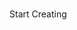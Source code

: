 <br>
<link rel="stylesheet" href="/css/editor.css">
<p><a class="blockB" id="start">Start Creating</a></p>
<ul id="systemSelect" style="display:none;">
    <h1>Select System</h1>
    <ul id="radioContainer"></ul>
    <a class="blockB" id="systemSelected" style="float:right;margin:20px;">Next ></a>
</ul>
<ul id="select2" style="display:none;">
    <ul>
        <label class="textBox">Game Rom:
            <input type="file" id="gameRom">
        </label>
        <br>
        <label class="container" id="sgol">Start Game On Page Load
            <input type="checkbox" id="startOnLoad">
            <span class="checkmark2"></span>
        </label>
        <label class="container" style="display:none;" id="sm">SNES Mouse
            <input type="checkbox" id="snesMouse">
            <span class="checkmark2"></span>
        </label>
        <label class="container" style="display:none;" id="smt">SNES Multitap
            <input type="checkbox" id="snesMultiTap">
            <span class="checkmark2"></span>
        </label>
        <label class="container" style="display:none;" id="lg">Lightgun
            <input type="checkbox" id="lightgun">
            <span class="checkmark2"></span>
        </label>
        <div id="np" style="display:none;">
            <label class="container">Netplay
                <input type="checkbox" id="netplay">
                <span class="checkmark2"></span>
            </label>
            <ul>
                <label class="textBox" style="display:none;" id="npgid">Game Id
                    <input type="number" id="npGameId">
                </label>
                <label class="container" style="display:none;" id="nps">Use Custom Netplay Server
                    <input type="checkbox" id="netplayServer">
                    <span class="checkmark2"></span>
                </label>
                <ul>
                    <label class="textBox" style="display:none;" id="npurl">Enter server URL
                        <input type="text" id="npServerURL">
                    </label>
                </ul>
            </ul>
        </div>
        <label class="container">Make it work without web server (not recommended)
            <input type="checkbox" id="offline">
            <span class="checkmark2"></span>
        </label>
        <ul>
            <label class="container" id="singleFile" style="display:none;">Pack into single file
                <input type="checkbox" id="offlinePack">
                <span class="checkmark2"></span>
            </label>
        </ul>
        <div id="pathToData">
            <label class="container">Use Local path to Data
                <input type="checkbox" id="p2d">
                <span class="checkmark2"></span>
            </label>
            <ul>
                <label class="textBox" style="display:none;" id="ptwod">Path To Data Folder (on your server)
                    <input type="text" id="path2Data">
                </label>
            </ul>
        </div>
        <br>
        <label class="textBox">Name Of Game (for save files)
            <input type="text" id="nameOfGame">
        </label>
        <label class="textBox">Ad Url
            <input type="text" id="adUrl">
        </label>
        <label class="textBox">Hex Color theme
            <input type="text" id="ejsColor">
        </label>
        <br>
        <label class="textBox" style="display:none;" id="bf">Bios File:
            <input type="file" id="biosFile">
        </label>
        <br>
        <label class="textBox" id="ss">Save state (to be loaded on start)
            <input type="file" id="stateOnLoad">
        </label>
        <div id="errors"></div>
    </ul>
    <a class="blockB" id="generateFile" style="float:right;margin:20px;">Generate Out File</a>
</ul>
<ul id="zipStatus" style="display:none;">
    <label for="zs1">Zipping</label>
    <progress id="zs1" value="0" max="100"> 0% </progress>
    <br>
    <p id="zs2"></p>
</ul>
<ul id="downloadScreen" style="display:none;">
    <p>FINISHED: <a id="outLink">Click to download.</a></p>
</ul>
<script src="/js/systems.js"></script>
<script src="/js/jszip.js" id="systemJS"></script>
<script>
    document.getElementById('systemJS').addEventListener('load', function() {
        var radioContainer = document.getElementById('radioContainer')
        var labelHTML = '';
        for (var i=0; i<systems.length; i++) {
            labelHTML += '<label class="container">'+systems[i].name+'\n<input type="radio" name="systemSelect" value='+systems[i].core+'>\n<span class="checkmark"></span>\n</label>'
        }
        radioContainer.innerHTML = labelHTML
    })
    var startBtn = document.getElementById('start');
    var systemSelect = document.getElementById('systemSelect');
    var select2 = document.getElementById('select2');
    document.getElementById('start').addEventListener('click', function(e) {
        startBtn.style = "display:none;"
        systemSelect.style = "display:block;"
    })
    document.getElementById('p2d').addEventListener('change', function(e) {
        document.getElementById('ptwod').style = (document.getElementById('p2d').checked ? 'display:block;' : 'display:none');
    })
    document.getElementById('netplayServer').addEventListener('change', function(e) {
        document.getElementById('npurl').style = (document.getElementById('netplayServer').checked ? 'display:block;' : 'display:none');
    })
    document.getElementById('netplay').addEventListener('change', function(e) {
        document.getElementById('npgid').style = (document.getElementById('netplay').checked ? 'display:block;' : 'display:none');
        document.getElementById('nps').style = (document.getElementById('netplay').checked ? 'display:block;' : 'display:none');
        document.getElementById('npurl').style = (document.getElementById('netplay').checked ? (document.getElementById('netplayServer').checked ? 'display:block;' : 'display:none') : 'display:none');
    })
    document.getElementById('offline').addEventListener('change', function(e) {
        document.getElementById('pathToData').style = (document.getElementById('offline').checked ? 'display:none;' : 'display:block');
        document.getElementById('singleFile').style = (document.getElementById('offline').checked ? 'display:block;' : 'display:none');
        document.getElementById('bf').style = (document.getElementById('offline').checked ? 'display:none;' : 'display:block');
        document.getElementById('ss').style = (document.getElementById('offline').checked ? 'display:none;' : 'display:block');
    })
    document.getElementById('systemSelected').addEventListener('click', function(e) {
        var q = null;
        var radios = document.getElementsByName('systemSelect');
        for (var i=0; i<radios.length; i++) {
            if (radios[i].checked) {
                var q = radios[i].value;
                break;
            };
        };
        if (q === null) {return};
        for (var i=0; i<systems.length; i++) {
            if (systems[i].core === q) {
                q = systems[i]
                break
            }
        }
        if (q.netplay) {
            document.getElementById('np').style = "display:block;"
        }
        if (q.lightgun) {
            document.getElementById('lg').style = "display:block;"
        }
        if (q.bios) {
            document.getElementById('bf').style = "display:block;"
        }
        if (q.mouse) {
            document.getElementById('sm').style = "display:block;"
        }
        if (q.multitap) {
            document.getElementById('smt').style = "display:block;"
        }
        window.selectedCoreData = q;
        window.scrollTo(0, 0);
        systemSelect.style = "display:none;"
        select2.style = "display:block;"
    })
    document.getElementById('generateFile').addEventListener('click', async function(e) {
        var data = {}
        var zip = new JSZip();
        var file = document.getElementById('gameRom').files[0]
        var ejsColor = document.getElementById('ejsColor')
        var errors = document.getElementById('errors')
        var npGameId = document.getElementById('npGameId')
        var path2Data = document.getElementById('path2Data')
        var biosFile = document.getElementById('biosFile')
        var offline = document.getElementById('offline')
        var stateOnLoad = document.getElementById('stateOnLoad')
        if (ejsColor.value && ejsColor.value.trim() !== '') {
            if (!/^#([0-9a-fA-f]{3}|[0-9a-fA-f]{6})$/.test(ejsColor.value)) {
                errors.innerHTML = '<p><span style="color:red;font-size:25px;">An error occured When Generating</span></p><ul><li>Color theme is not hex value</li></ul>'
                return
            }
        }
        if (! file) {
            errors.innerHTML = '<p><span style="color:red;font-size:25px;">An error occured When Generating</span></p><ul><li>No rom file selected</li></ul>'
            return
        }
        var gameName = (document.getElementById('nameOfGame').value && document.getElementById('nameOfGame').value.trim() !== '') ? document.getElementById('nameOfGame').value : file.name;
        data['EJS_player'] = '#game';
        data['EJS_core'] = window.selectedCoreData.core;
        if (document.getElementById('snesMouse').checked) {
            data['EJS_mouse'] = true;
        }
        if (document.getElementById('snesMultiTap').checked) {
            data['EJS_multitap'] = true;
        }
        if (document.getElementById('nameOfGame').value && document.getElementById('nameOfGame').value.trim() !== '') {
            data['EJS_gameName'] = document.getElementById('nameOfGame').value;
        }
        if (document.getElementById('adUrl').value && document.getElementById('adUrl').value.trim() !== '') {
            data['EJS_AdUrl'] = document.getElementById('adUrl').value;
        }
        if (ejsColor.value && ejsColor.value.trim() !== '') {
            data['EJS_color'] = ejsColor.value;
        }
        if (document.getElementById('startOnLoad').checked) {
            data['EJS_startOnLoaded'] = true;
        }
        if (document.getElementById('netplay').checked && npGameId.value && npGameId.value.trim() !== '') {
            data['EJS_gameID'] = npGameId.value;
        }
        if (document.getElementById('p2d').checked && path2Data.value && path2Data.value.trim() !== '') {
            data['EJS_pathtodata'] = path2Data.value;
            if (! data['EJS_pathtodata'].endsWith('/')) {
                data['EJS_pathtodata'] += '/';
            }
        } else {
            data['EJS_pathtodata'] = 'https://rawcdn.githack.com/ethanaobrien/emulatorjs/main/data/';
        }
        if (document.getElementById('netplay').checked && document.getElementById('netplayServer').checked && document.getElementById('npServerURL').value && document.getElementById('npServerURL').value.trim() !== '') {
            data['EJS_netplayUrl'] = document.getElementById('npServerURL').value;
        }
        var zipOut = true;
        if (! offline.checked) {
            if (stateOnLoad.files[0]) {
                data['EJS_loadStateURL'] = stateOnLoad.files[0].name;
                zip.file(stateOnLoad.files[0].name, new Blob([stateOnLoad.files[0]]));
            }
            data['EJS_gameUrl'] = file.name;
            zip.file(file.name, new Blob([file]));
            if (biosFile.files[0]) {
                data['EJS_biosUrl'] = biosFile.files[0].name;
                zip.file(biosFile.files[0].name, new Blob([biosFile.files[0]]));
            }
            var spaces = '            ';
            var fileData = '<html>\n    <head>\n        <!--HTML file auto generated using emulatorjs codehelper-->\n    </head>\n    <body>\n        <div style="width:640px;height:480px;max-width:100%">\n            <div id="game"></div>\n        </div>\n        <script>\n';
            for (var k in data) {
                if (data[k] === true || data[k] === false) {
                    fileData += (spaces + k + ' = ' + data[k] + ';\n');
                } else {
                    fileData += (spaces + k + ' = "' + data[k] + '";\n');
                }
            }
            fileData += '        </scr'+'ipt>\n        <script src="'+data['EJS_pathtodata']+'loader.js"></scr'+'ipt>\n    </body>\n</html>';
        } else if (document.getElementById('offlinePack').checked) {
            data['EJS_gameUrl'] = 'URL.createObjectURL(new Blob([Uint8Array.from(window.gameData)]))';
            var b = JSON.stringify(Array.from(new Uint8Array(await (new Blob([file])).arrayBuffer())));
            var spaces = '            ';
            var a = spaces + 'window.gameData = '+b+';\n';
            var fileData = '<html>\n    <head>\n        <!--HTML file auto generated using emulatorjs codehelper-->\n    </head>\n    <body>\n        <div style="width:640px;height:480px;max-width:100%">\n            <div id="game"></div>\n        </div>\n        <script>\n';
            fileData += a;
            for (var k in data) {
                if (data[k] === true || data[k] === false || k === 'EJS_gameUrl') {
                    fileData += (spaces + k + ' = ' + data[k] + ';\n');
                } else {
                    fileData += (spaces + k + ' = "' + data[k] + '";\n');
                }
            }
            fileData += '        </scr'+'ipt>\n        <script src="'+data['EJS_pathtodata']+'loader.js"></scr'+'ipt>\n    </body>\n</html>';
            zipOut = false;
        } else {
            data['EJS_gameUrl'] = 'URL.createObjectURL(new Blob([Uint8Array.from(window.gameData)]))';
            var b = JSON.stringify(Array.from(new Uint8Array(await (new Blob([file])).arrayBuffer())));
            zip.file('gameData.js', 'window.gameData = '+b+'\n');
            var spaces = '            ';
            var fileData = '<html>\n    <head>\n        <!--HTML file auto generated using emulatorjs codehelper-->\n    </head>\n    <body>\n        <div style="width:640px;height:480px;max-width:100%">\n            <div id="game"></div>\n        </div>\n        <script src=\'gameData.js\'></scr'+'ipt>\n        <script>\n';
            for (var k in data) {
                if (data[k] === true || data[k] === false || k === 'EJS_gameUrl') {
                    fileData += (spaces + k + ' = ' + data[k] + ';\n');
                } else {
                    fileData += (spaces + k + ' = \'' + data[k] + '\';\n');
                }
            }
            fileData += '        </scr'+'ipt>\n        <script src=\''+data['EJS_pathtodata']+'loader.js\'></scr'+'ipt>\n    </body>\n</html>';
        }
        if (zipOut === false) {
            document.getElementById('select2').style = 'display:none;';
            document.getElementById('outLink').href = URL.createObjectURL(new Blob([fileData]));
            document.getElementById('outLink').download = file.name.split('.')[0]+'.html';
            document.getElementById('downloadScreen').style = 'display:block;';
            return
        }
        zip.file('index.html', new Blob([fileData]))
        document.getElementById('select2').style = 'display:none;';
        document.getElementById('zipStatus').style = 'display:block;';
        zip.generateAsync({type:'blob'}, function updateCallback(metadata) {
            var zipStatus = metadata.percent.toFixed(2)+'%';
            document.getElementById('zs1').innerHTML = ' '+zipStatus+' ';
            document.getElementById('zs1').value = metadata.percent.toFixed(2);
            document.getElementById('zs2').innerHTML = zipStatus;
        }).then(function(blob) {
            document.getElementById('outLink').href = URL.createObjectURL(blob);
            document.getElementById('outLink').download = 'OUT-'+file.name.split('.')[0]+'.zip';
            document.getElementById('downloadScreen').style = 'display:block;';
            document.getElementById('zipStatus').style = 'display:none;';
        })
    })
</script>
